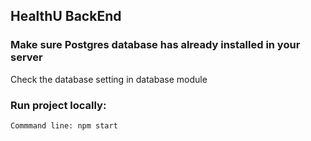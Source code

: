 ## HealthU BackEnd
### Make sure Postgres database has already installed in your server
Check the database setting in database module

### Run project locally:
    Commmand line: npm start

